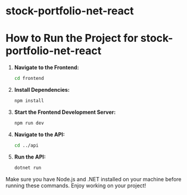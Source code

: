 # stock-portfolio-net-react

# How to Run the Project for stock-portfolio-net-react

1. **Navigate to the Frontend:**
   ```bash
   cd frontend
   ```

2. **Install Dependencies:**
   ```bash
   npm install
   ```

3. **Start the Frontend Development Server:**
   ```bash
   npm run dev
   ```

4. **Navigate to the API:**
   ```bash
   cd ../api
   ```

5. **Run the API:**
   ```bash
   dotnet run
   ```

Make sure you have Node.js and .NET installed on your machine before running these commands. Enjoy working on your project!
